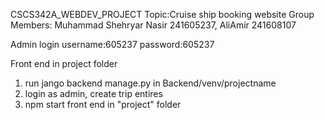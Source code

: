 CSCS342A_WEBDEV_PROJECT
Topic:Cruise ship booking website
Group Members: Muhammad Shehryar Nasir 241605237, AliAmir 241608107

Admin login
username:605237
password:605237

Front end in project folder
1. run jango backend manage.py in Backend/venv/projectname
2. login as admin, create trip entires
3. npm start front end in "project" folder
   
